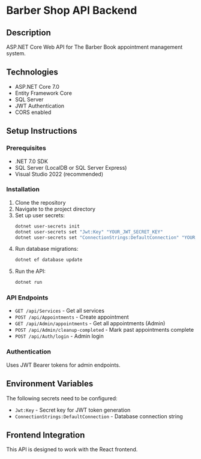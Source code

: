 # Barber Shop API Backend

## Description
ASP.NET Core Web API for The Barber Book appointment management system.

## Technologies
- ASP.NET Core 7.0
- Entity Framework Core
- SQL Server
- JWT Authentication
- CORS enabled

## Setup Instructions

### Prerequisites
- .NET 7.0 SDK
- SQL Server (LocalDB or SQL Server Express)
- Visual Studio 2022 (recommended)

### Installation
1. Clone the repository
2. Navigate to the project directory
3. Set up user secrets:
   ```bash
   dotnet user-secrets init
   dotnet user-secrets set "Jwt:Key" "YOUR_JWT_SECRET_KEY"
   dotnet user-secrets set "ConnectionStrings:DefaultConnection" "YOUR_CONNECTION_STRING"
   ```
4. Run database migrations:
   ```bash
   dotnet ef database update
   ```
5. Run the API:
   ```bash
   dotnet run
   ```

### API Endpoints
- `GET /api/Services` - Get all services
- `POST /api/Appointments` - Create appointment
- `GET /api/Admin/appointments` - Get all appointments (Admin)
- `POST /api/Admin/cleanup-completed` - Mark past appointments complete
- `POST /api/Auth/login` - Admin login

### Authentication
Uses JWT Bearer tokens for admin endpoints.

## Environment Variables
The following secrets need to be configured:
- `Jwt:Key` - Secret key for JWT token generation
- `ConnectionStrings:DefaultConnection` - Database connection string

## Frontend Integration
This API is designed to work with the React frontend.